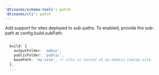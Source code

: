 ```yaml
---
'@tinacms/schema-tools': patch
'@tinacms/cli': patch
---
```


Add support for sites deployed to sub-paths. To enabled, provide the sub-path at config.build.subPath:

```ts
  ...
  build: {
    outputFolder: 'admin',
    publicFolder: 'public',
    basePath: 'my-site', // site is served at my-domain.com/my-site
  },
  ...
```
